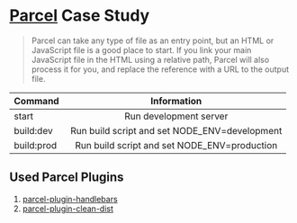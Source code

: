 # [Parcel](https://parceljs.org) Case Study

> Parcel can take any type of file as an entry point, but an HTML or JavaScript file is a good place to start. If you link your main JavaScript file in the HTML using a relative path, Parcel will also process it for you, and replace the reference with a URL to the output file.

| Command    |                   Information                  |
| ---------- | :--------------------------------------------: |
| start      |             Run development server             |
| build:dev  |  Run build script and set NODE_ENV=development |
| build:prod |  Run build script and set NODE_ENV=production  |

## Used Parcel Plugins

1. [parcel-plugin-handlebars](https://github.com/robbiedigital/parcel-plugin-handlebars)
2. [parcel-plugin-clean-dist](https://github.com/qinshixixing/parcel-plugin-clean-dist)

